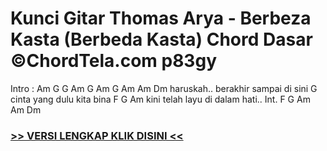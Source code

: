 
 # Kunci Gitar Thomas Arya - Berbeza Kasta (Berbeda Kasta) Chord Dasar ©ChordTela.com p83gy


Intro : Am G G Am G Am G Am Am Dm haruskah.. berakhir sampai di sini G cinta yang dulu kita bina F G Am kini telah layu di dalam hati.. Int. F G Am Am Dm

###  <a href="https://shortlighzx.web.app?sq=Kunci Gitar Thomas Arya - Berbeza Kasta (Berbeda Kasta) Chord Dasar ©ChordTela.com"> >> VERSI LENGKAP KLIK DISINI << </a>
